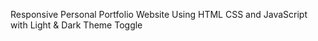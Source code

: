 Responsive Personal Portfolio Website Using HTML CSS and JavaScript with Light &amp; Dark Theme Toggle
